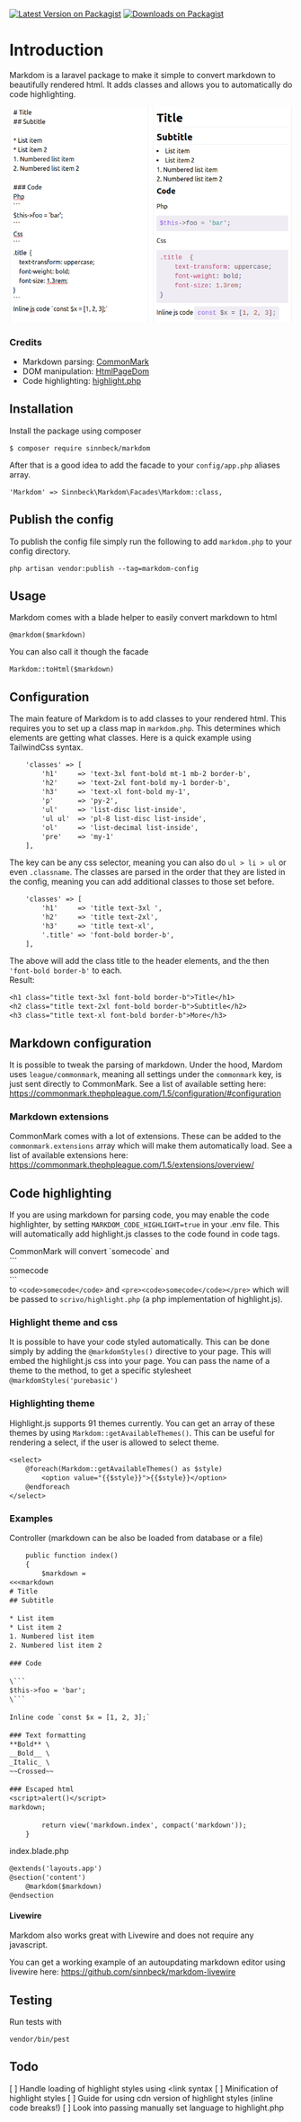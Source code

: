 
[![Latest Version on Packagist](https://img.shields.io/packagist/v/sinnbeck/markdom.svg?style=flat)](https://packagist.org/packages/sinnbeck/markdom)
[![Downloads on Packagist](https://img.shields.io/packagist/dt/sinnbeck/markdom.svg?style=flat)](https://packagist.org/packages/sinnbeck/markdom)


# Introduction

Markdom is a laravel package to make it simple to convert markdown to beautifully rendered html. It adds classes and allows you to automatically do code highlighting.

![Preview](preview.png)

### Credits
* Markdown parsing: [CommonMark](https://github.com/thephpleague/commonmark)
* DOM manipulation: [HtmlPageDom](https://github.com/wasinger/htmlpagedom)
* Code highlighting: [highlight.php](https://github.com/scrivo/highlight.php) 

## Installation
Install the package using composer
```
$ composer require sinnbeck/markdom
```

After that is a good idea to add the facade to your `config/app.php` aliases array.
```
'Markdom' => Sinnbeck\Markdom\Facades\Markdom::class,
```

## Publish the config
To publish the config file simply run the following to add `markdom.php` to your config directory.
```
php artisan vendor:publish --tag=markdom-config
```

## Usage
Markdom comes with a blade helper to easily convert markdown to html
```
@markdom($markdown)
```
You can also call it though the facade
```
Markdom::toHtml($markdown)
```

## Configuration
The main feature of Markdom is to add classes to your rendered html. This requires you to set up a class map in `markdom.php`. This determines which elements are getting what classes.
Here is a quick example using TailwindCss syntax.
```
    'classes' => [
        'h1'     => 'text-3xl font-bold mt-1 mb-2 border-b',
        'h2'     => 'text-2xl font-bold my-1 border-b',
        'h3'     => 'text-xl font-bold my-1',
        'p'      => 'py-2',
        'ul'     => 'list-disc list-inside',
        'ul ul'  => 'pl-8 list-disc list-inside',
        'ol'     => 'list-decimal list-inside',
        'pre'    => 'my-1'
    ],
```
The key can be any css selector, meaning you can also do `ul > li > ul` or even `.classname`. The classes are parsed in the order that they are listed in the config, meaning you can add additional classes to those set before.

```
    'classes' => [
        'h1'     => 'title text-3xl ',
        'h2'     => 'title text-2xl',
        'h3'     => 'title text-xl',
        '.title' => 'font-bold border-b',
    ],
```
The above will add the class title to the header elements, and the then `'font-bold border-b'` to each. \
Result:
```
<h1 class="title text-3xl font-bold border-b">Title</h1>
<h2 class="title text-2xl font-bold border-b">Subtitle</h2>
<h3 class="title text-xl font-bold border-b">More</h3>
```

## Markdown configuration
It is possible to tweak the parsing of markdown. Under the hood, Mardom uses `league/commonmark`, meaning all settings under the `commonmark` key, is just sent directly to CommonMark.
See a list of available setting here: https://commonmark.thephpleague.com/1.5/configuration/#configuration

### Markdown extensions
CommonMark comes with a lot of extensions. These can be added to the `commonmark.extensions` array which will make them automatically load.
See a list of available extensions here: https://commonmark.thephpleague.com/1.5/extensions/overview/

## Code highlighting
If you are using markdown for parsing code, you may enable the code highlighter, by setting `MARKDOM_CODE_HIGHLIGHT=true` in your .env file. This will automatically add highlight.js classes to the code found in code tags.
 
 CommonMark will convert \`somecode\` and \
 \``` \
 somecode \
 \``` \
 to `<code>somecode</code>` and `<pre><code>somecode</code></pre>` which will be passed to `scrivo/highlight.php` (a php implementation of highlight.js).
 
### Highlight theme and css
 It is possible to have your code styled automatically. This can be done simply by adding the `@markdomStyles()` directive to your page. This will embed the highlight.js css into your page. You can pass the name of a theme to the method, to get a specific stylesheet `@markdomStyles('purebasic')`
 
### Highlighting theme
 Highlight.js supports 91 themes currently. You can get an array of these themes by using `Markdom::getAvailableThemes()`. This can be useful for rendering a select, if the user is allowed to select theme.
```
<select>
    @foreach(Markdom::getAvailableThemes() as $style)
        <option value="{{$style}}">{{$style}}</option>
    @endforeach
</select> 
```

### Examples
Controller (markdown can be also be loaded from database or a file)
```
    public function index()
    {
        $markdown = 
<<<markdown
# Title
## Subtitle

* List item
* List item 2
1. Numbered list item
2. Numbered list item 2

### Code

\```
$this->foo = 'bar';
\```

Inline code `const $x = [1, 2, 3];`

### Text formatting
**Bold** \
__Bold__ \
_Italic_ \
~~Crossed~~

### Escaped html
<script>alert()</script>
markdown;

        return view('markdown.index', compact('markdown'));
    }
```
index.blade.php
```
@extends('layouts.app')
@section('content')
    @markdom($markdown)
@endsection
```
#### Livewire
Markdom also works great with Livewire and does not require any javascript.

You can get a working example of an autoupdating markdown editor using livewire here: https://github.com/sinnbeck/markdom-livewire

## Testing
Run tests with
```
vendor/bin/pest
```

## Todo
[ ] Handle loading of highlight styles using <link syntax
[ ] Minification of highlight styles
[ ] Guide for using cdn version of highlight styles (inline code breaks!)
[ ] Look into passing manually set language to highlight.php